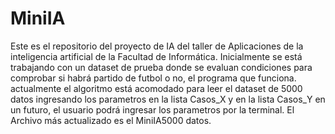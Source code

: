 # MiniIA
Este es el repositorio del proyecto de IA del taller de Aplicaciones de la inteligencia artificial de la Facultad de Informática.
Inicialmente se está trabajando con un dataset de prueba donde se evaluan condiciones para comprobar si habrá partido de futbol o no, el programa que funciona.
actualmente el algoritmo está acomodado para leer el dataset de 5000 datos ingresando los parametros en la lista Casos_X y en la lista Casos_Y en un futuro, el usuario podrá ingresar los parametros por la terminal.
El Archivo más actualizado es el MiniIA5000 datos.
